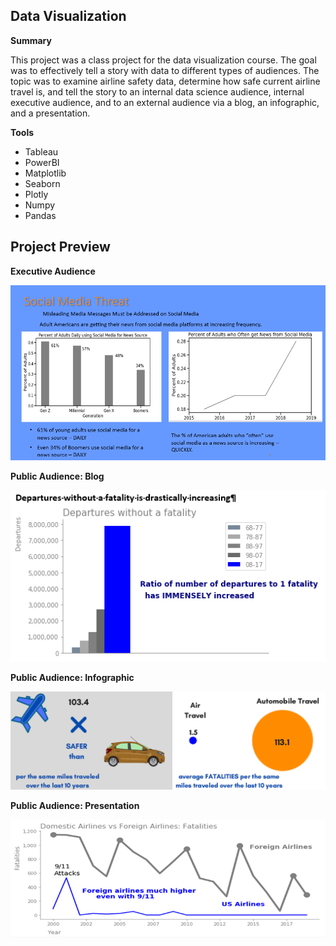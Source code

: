 ## Data Visualization
**Summary**

This project was a class project for the data visualization course.  The goal was to effectively tell a story with data to different types of audiences.  The topic was to examine airline safety data, determine how safe current airline travel is, and tell the story to an internal data science audience, internal executive audience, and to an external audience via a blog, an infographic, and a presentation.

**Tools**

* Tableau
* PowerBI
* Matplotlib
* Seaborn
* Plotly
* Numpy
* Pandas

## Project Preview

**Executive Audience**

![Exec](images/Exec.PNG)


**Public Audience:  Blog**

![Blog](/images/Blog.PNG)


**Public Audience:  Infographic**

![Infographic](/images/Infographic.PNG)


**Public Audience:  Presentation**

![Presentation](/images/Presentation.PNG)



